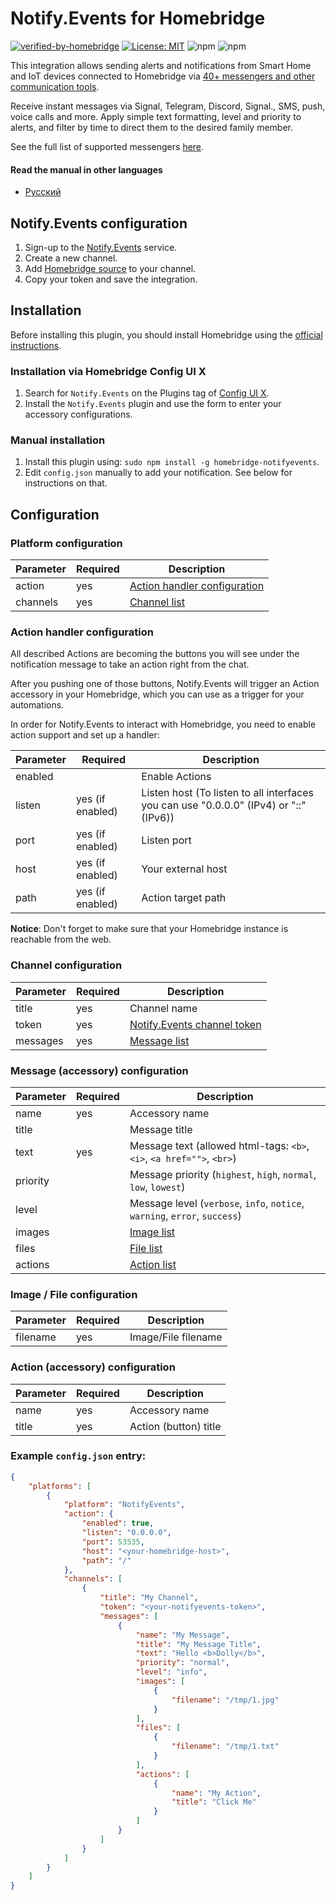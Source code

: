 # Notify.Events for Homebridge

[![verified-by-homebridge](https://badgen.net/badge/homebridge/verified/purple)](https://github.com/homebridge/homebridge/wiki/Verified-Plugins)
[![License: MIT](https://img.shields.io/badge/License-MIT-yellow.svg)](https://opensource.org/licenses/MIT)
![npm](https://img.shields.io/npm/v/homebridge-notifyevents)
![npm](https://img.shields.io/npm/dw/homebridge-notifyevents)

This integration allows sending alerts and notifications from Smart Home and IoT devices connected to Homebridge via [40+ messengers and other communication tools](https://notify.events/#sRecipients).

Receive instant messages via Signal, Telegram, Discord, Signal., SMS, push, voice calls and more. Apply simple text formatting, level and priority to alerts, and filter by time to direct them to the desired family member.

See the full list of supported messengers [here](https://notify.events/features).

#### Read the manual in other languages

- [Русский](docs/ru-RU/README.md)

## Notify.Events configuration

1. Sign-up to the [Notify.Events](https://notify.events/user/sign-in) service.
2. Create a new channel.
3. Add [Homebridge source](https://notify.events/source/homebridge) to your channel.
4. Copy your token and save the integration.

## Installation

Before installing this plugin, you should install Homebridge using the [official instructions](https://github.com/homebridge/homebridge/wiki).

### Installation via Homebridge Config UI X

1. Search for `Notify.Events` on the Plugins tag of [Config UI X](https://www.npmjs.com/package/homebridge-config-ui-x).
2. Install the `Notify.Events` plugin and use the form to enter your accessory configurations.

### Manual installation

1. Install this plugin using: `sudo npm install -g homebridge-notifyevents`.
2. Edit `config.json` manually to add your notification. See below for instructions on that.

## Configuration

### Platform configuration

| Parameter | Required | Description                                                   |
|-----------|----------|---------------------------------------------------------------|
| action    | yes      | [Action handler configuration](#Action-handler-configuration) |
| channels  | yes      | [Channel list](#Channel-configuration)                        |

### Action handler configuration

All described Actions are becoming the buttons you will see under the notification message to take an action right from the chat.

After you pushing one of those buttons, Notify.Events will trigger an Action accessory in your Homebridge, which you can use as a trigger for your automations.

In order for Notify.Events to interact with Homebridge, you need to enable action support and set up a handler:

| Parameter | Required         | Description                                                                           |
|-----------|------------------|---------------------------------------------------------------------------------------|
| enabled   |                  | Enable Actions                                                                        |
| listen    | yes (if enabled) | Listen host (To listen to all interfaces you can use "0.0.0.0" (IPv4) or "::" (IPv6)) |
| port      | yes (if enabled) | Listen port                                                                           |
| host      | yes (if enabled) | Your external host                                                                    |
| path      | yes (if enabled) | Action target path                                                                    |

**Notice**: Don't forget to make sure that your Homebridge instance is reachable from the web.

### Channel configuration

| Parameter | Required | Description                                                 |
|-----------|----------|-------------------------------------------------------------|
| title     | yes      | Channel name                                                |
| token     | yes      | [Notify.Events channel token](#Notify.Events-configuration) |
| messages  | yes      | [Message list](#Message-(accessory)-configuration)          |

### Message (accessory) configuration

| Parameter | Required | Description                                                                |
|-----------|----------|----------------------------------------------------------------------------|
| name      | yes      | Accessory name                                                             |
| title     |          | Message title                                                              |
| text      | yes      | Message text (allowed html-tags: `<b>`, `<i>`, `<a href="">`, `<br>`)      |
| priority  |          | Message priority (`highest`, `high`, `normal`, `low`, `lowest`)            |
| level     |          | Message level (`verbose`, `info`, `notice`, `warning`, `error`, `success`) |
| images    |          | [Image list](#Image--File-configuration)                                   | 
| files     |          | [File list](#Image--File-configuration)                                    | 
| actions   |          | [Action list](#Action-(accessory)-configuration)                           |

### Image / File configuration

| Parameter  | Required | Description         |
|------------|----------|---------------------|
| filename   | yes      | Image/File filename |

### Action (accessory) configuration

| Parameter | Required | Description           |
|-----------|----------|-----------------------|
| name      | yes      | Accessory name        |
| title     | yes      | Action (button) title |

### Example `config.json` entry:

```json
{
    "platforms": [
        {
            "platform": "NotifyEvents",
            "action": {
                "enabled": true,
                "listen": "0.0.0.0",
                "port": 53535,
                "host": "<your-homebridge-host>",
                "path": "/"
            },
            "channels": [
                {
                    "title": "My Channel",
                    "token": "<your-notifyevents-token>",
                    "messages": [
                        {
                            "name": "My Message",
                            "title": "My Message Title",
                            "text": "Hello <b>Dolly</b>",
                            "priority": "normal",
                            "level": "info",
                            "images": [
                                {
                                    "filename": "/tmp/1.jpg"
                                }
                            ],
                            "files": [
                                {
                                    "filename": "/tmp/1.txt"
                                }
                            ],
                            "actions": [
                                {
                                    "name": "My Action",
                                    "title": "Click Me"
                                }
                            ]
                        }
                    ]
                }
            ]
        }
    ]
}
```
